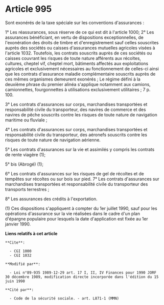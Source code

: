 # Article 995

Sont exonérés de la taxe spéciale sur les conventions d'assurances :

1° Les réassurances, sous réserve de ce qui est dit à l'article 1000;     2° Les assurances bénéficiant, en vertu de
dispositions exceptionnelles, de l'exonération des droits de timbre et d'enregistrement sauf celles souscrites auprès des
sociétés ou caisses d'assurances mutuelles agricoles visées à l'article 1032. Toutefois, les contrats souscrits auprès de ces
sociétés ou caisses couvrant les risques de toute nature afférents aux récoltes, cultures, cheptel vif, cheptel mort,
bâtiments affectés aux exploitations agricoles et exclusivement nécessaires au fonctionnement de celles-ci ainsi que les
contrats d'assurance maladie complémentaire souscrits auprès de ces mêmes organismes demeurent exonérés ;    Le régime défini
à la deuxième phrase du premier alinéa s'applique notamment aux camions, camionnettes, fourgonnettes à utilisations
exclusivement utilitaires ; 7 p. 100.

3° Les contrats d'assurances sur corps, marchandises transportées et responsabilité civile du transporteur, des navires de
commerce et des navires de pêche souscrits contre les risques de toute nature de navigation maritime ou fluviale ;

4° Les contrats d'assurances sur corps, marchandises transportées et responsabilité civile du transporteur, des aéronefs
souscrits contre les risques de toute nature de navigation aérienne.

5° Les contrats d'assurances sur la vie et assimilés y compris les contrats de rente viagère (1);

5° bis (Abrogé) (1);

6° Les contrats d'assurances sur les risques de gel de récoltes et de tempêtes sur récoltes ou sur bois sur pied.    7° Les
contrats d'assurances sur marchandises transportées et responsabilité civile du transporteur des transports terrestres ;

8° Les assurances des crédits à l'exportation.

(1) Ces dispositions s'appliquent à compter du 1er juillet 1990, sauf pour les opérations d'assurance sur la vie réalisées
dans le cadre d'un plan d'épargne populaire pour lesquels la date d'application est fixée au 1er janvier 1990.

**Liens relatifs à cet article**

	**Cite**:

	  - CGI 1000
	  - CGI 1032

	**Modifié par**:

	  - Loi n°89-935 1989-12-29 art. 17 I, II, IV Finances pour 1990 JORF 30 décembre 1989, modification directe incorporée dans l'édition du 15 juin 1990

	**Cité par**:

	  - Code de la sécurité sociale. - art. L871-1 (MMN)
